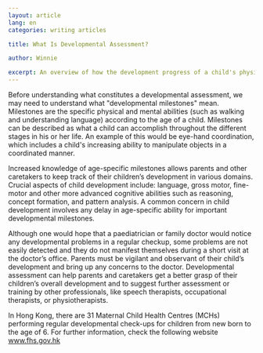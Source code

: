 ```yaml
---
layout: article
lang: en
categories: writing articles

title: What Is Developmental Assessment?

author: Winnie

excerpt: An overview of how the development progress of a child's physical and mental abilities are assessed.
---
```


Before understanding what constitutes a developmental assessment, we may need to understand what "developmental milestones" mean.  Milestones are the specific physical and mental abilities (such as walking and understanding language) according to the age of a child.  Milestones can be described as what a child can accomplish throughout the different stages in his or her life. An example of this would be eye-hand coordination, which includes a child's increasing ability to manipulate objects in a coordinated manner.

Increased knowledge of age-specific milestones allows parents and other caretakers to keep track of their children’s development in various domains. Crucial aspects of child development include: language, gross motor, fine-motor and other more advanced cognitive abilities such as reasoning, concept formation, and pattern analysis.  A common concern in child development involves any delay in age-specific ability for important developmental milestones.

Although one would hope that a paediatrician or family doctor would notice any developmental problems in a regular checkup, some problems are not easily detected and they do not manifest themselves during a short visit at the doctor’s office. Parents must be vigilant and observant of their child’s development and bring up any concerns to the doctor.  Developmental assessment can help parents and caretakers get a better grasp of their children’s overall development and to suggest further assessment or training by other professionals, like speech therapists, occupational therapists, or physiotherapists.

In Hong Kong, there are 31 Maternal Child Health Centres (MCHs)  performing regular developmental check-ups for children from new born to the age of 6. For further information, check the following website www.fhs.gov.hk

